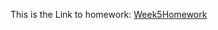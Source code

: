 This is the Link to homework: [Week5Homework](https://mimicproject.com/code/c4dcee62-3aea-244b-ff47-c2f7bd48e226)
